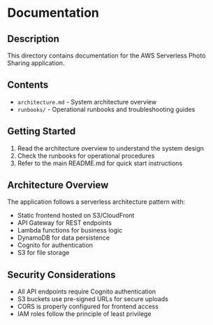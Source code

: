 # Documentation

## Description

This directory contains documentation for the AWS Serverless Photo Sharing application.

## Contents

- `architecture.md` - System architecture overview
- `runbooks/` - Operational runbooks and troubleshooting guides

## Getting Started

1. Read the architecture overview to understand the system design
2. Check the runbooks for operational procedures
3. Refer to the main README.md for quick start instructions

## Architecture Overview

The application follows a serverless architecture pattern with:

- Static frontend hosted on S3/CloudFront
- API Gateway for REST endpoints
- Lambda functions for business logic
- DynamoDB for data persistence
- Cognito for authentication
- S3 for file storage

## Security Considerations

- All API endpoints require Cognito authentication
- S3 buckets use pre-signed URLs for secure uploads
- CORS is properly configured for frontend access
- IAM roles follow the principle of least privilege
